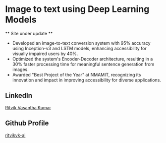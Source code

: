 # Image to text using Deep Learning Models
** Site under update **

- Developed an image-to-text conversion system with 95% accuracy using Inception-v3 and LSTM models, enhancing accessibility for visually impaired users by 40%.
- Optimized the system's Encoder-Decoder architecture, resulting in a 30% faster processing time for meaningful sentence generation from images.
- Awarded "Best Project of the Year" at NMAMIT, recognizing its innovation and impact in improving accessibility for diverse applications.

## LinkedIn
[Ritvik Vasantha Kumar](https://www.linkedin.com/in/ritvik-vk/)

## Github Profile
[ritvikvk-ai](https://github.com/ritvikvk-ai)
